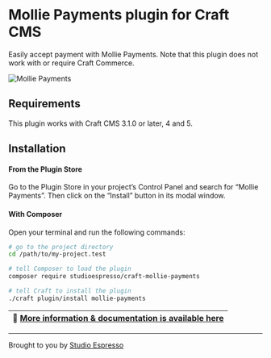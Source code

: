 # Mollie Payments plugin for Craft CMS

Easily accept payment with Mollie Payments. Note that this plugin does not work with or require Craft Commerce.

![Mollie Payments](https://www.studioespresso.co/assets/Mollie-Payments-Github-Banner.png)

## Requirements

This plugin works with Craft CMS 3.1.0 or later, 4 and 5.

## Installation

#### From the Plugin Store

Go to the Plugin Store in your project’s Control Panel and search for “Mollie Payments”. Then click on the “Install” button in its modal window.

#### With Composer

Open your terminal and run the following commands:

```bash
# go to the project directory
cd /path/to/my-project.test

# tell Composer to load the plugin
composer require studioespresso/craft-mollie-payments

# tell Craft to install the plugin
./craft plugin/install mollie-payments
```


| 📑 [More information & documentation is available here](https://studioespresso.github.io/craft-mollie-payments/) |
|------------------------------------------------------------------------------------------------------------------|


---
Brought to you by [Studio Espresso](https://studioespresso.co)
